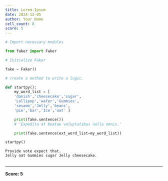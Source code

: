```yaml
---
title: Lorem-Ipsum
date: 2024-12-05
author: Your Name
cell_count: 8
score: 5
---
```


```python
# Import necessary modules
```


```python
from faker import Faker
```


```python
# Initialize Faker
```


```python
fake = Faker()
```


```python
# create a method to write a logic.
```


```python
def startpy():
    my_word_list = [
    'danish','cheesecake','sugar',
    'Lollipop','wafer','Gummies',
    'sesame','Jelly','beans',
    'pie','bar','Ice','oat' ]

    print(fake.sentence())
    # 'Expedita at beatae voluptatibus nulla omnis.'

    print(fake.sentence(ext_word_list=my_word_list))
```


```python
startpy()
```

    Provide vote expect that.
    Jelly oat Gummies sugar Jelly cheesecake.



```python

```


---
**Score: 5**

